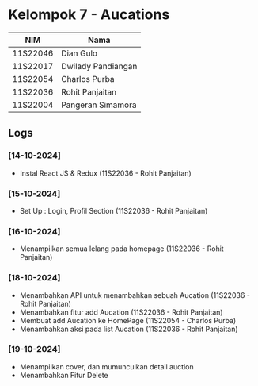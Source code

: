 # Kelompok 7 - Aucations

| NIM      | Nama               |
| -------- | ------------------ |
| 11S22046 | Dian Gulo          |
| 11S22017 | Dwilady Pandiangan |
| 11S22054 | Charlos Purba      |
| 11S22036 | Rohit Panjaitan    |
| 11S22004 | Pangeran Simamora  |

## Logs

### [14-10-2024]

- Instal React JS & Redux (11S22036 - Rohit Panjaitan)

### [15-10-2024]

- Set Up : Login, Profil Section (11S22036 - Rohit Panjaitan)

### [16-10-2024]

- Menampilkan semua lelang pada homepage (11S22036 - Rohit Panjaitan)

### [18-10-2024]

- Menambahkan API untuk menambahkan sebuah Aucation (11S22036 - Rohit Panjaitan)
- Menambahkan fitur add Aucation (11S22036 - Rohit Panjaitan)
- Membuat add Aucation ke HomePage (11S22054 - Charlos Purba)
- Menambahkan aksi pada list Aucation (11S22036 - Rohit Panjaitan)

### [19-10-2024]

- Menampilkan cover, dan mumunculkan detail auction
- Menambahkan Fitur Delete
